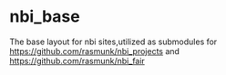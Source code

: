 # nbi_base
The base layout for nbi sites,utilized as submodules for 
https://github.com/rasmunk/nbi_projects and https://github.com/rasmunk/nbi_fair

